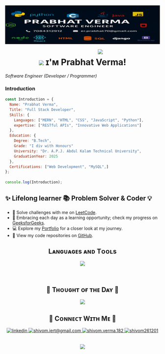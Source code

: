 <!--Banner-->
![ Banner Image](./Prabhat-git-banner.jpg)

<!--Night Owl image-->
<div>
  <img align="right" width="40%" src="https://owlbertsio-resized.s3.amazonaws.com/Popper.psd.full.png">
</div>

<!--Header Name-->
# <center><img src="https://emojis.slackmojis.com/emojis/images/1531849430/4246/blob-sunglasses.gif?1531849430" width="30"/> ɪ'ᴍ Prabhat Verma!
*Software Engineer (Developer / Programmer)* </center>
<br />

<!--Start Intro-->

### Introduction

<p align="left">

```javascript
const Introduction = {
  Name: "Prabhat Verma",
  Title: "Full Stack Developer",
  Skills: {
    Languages: ["MERN", "HTML", "CSS", "JavaScript", "Python"],
    expertise: ["RESTful APIs", "Innovative Web Applications"]
  },
  Education: {
    Degree: "B.Tech",
    Grade: "I div with Honours"
    University: "Dr. A.P.J. Abdul Kalam Technical University",
    GraduationYear: 2025
  },
  Certifications: ["Web Development", "MySQL",]
};

console.log(Introduction);

  ```
</p>

## ✨ Lifelong learner 📚 Problem Solver & Coder 💡
- 🧩 Solve challenges with me on [LeetCode](https://leetcode.com/u/Prabhat708/).
- 🌱 Embracing each day as a learning opportunity; check my progress on [GeeksforGeeks](https://auth.geeksforgeeks.org/user/prabhat708/).
- 💻 Explore my [Portfolio](https://prabhat.great-site.net/) for a closer look at my journey.
- 📂 View my code repositories on [GitHub](https://github.com/prabhat708).
<!--Profile Count Badge-->



<!--Languages and Tools Section-->
<h2 align="center">Lᴀɴɢᴜᴀɢᴇs ᴀɴᴅ Tᴏᴏʟs</h2>
<p align="center">
<img width="500px"  src="https://skillicons.dev/icons?i=js,html,css,react,nodejs,py,express,django,md,mongo,git,vscode,postman&perline=7"  />
</p>
<br />

<h2 align="center">🌟 Tʜᴏᴜɢʜᴛ ᴏғ ᴛʜᴇ Dᴀʏ 🌟</h2>

<!--STARTS_HERE_QUOTE_CARD-->
<p align="center">
    <img src="https://readme-daily-quotes.vercel.app/api?theme=dark&bg_color=011627&author_color=ffeb95">
</p>
<!--ENDS_HERE_QUOTE_CARD-->



<!--Contact Section-->

<h2 align="center">🤝 Cᴏɴɴᴇᴄᴛ Wɪᴛʜ Mᴇ 🤝 </h2>
<div align="center">
 <a href="https://www.linkedin.com/in/prabhat708" target="_blank">
<img src=https://img.shields.io/badge/linkedin-%231E77B5.svg?&style=for-the-badge&logo=linkedin&logoColor=white alt=linkedin style="margin-bottom: 5px;" />
</a>

<a href="mailto:prabhat708431@gmail.com" target="_blank">
<img src="https://img.shields.io/badge/Gmail-D14836?style=for-the-badge&logo=gmail&logoColor=white" alt=shivom.iert@gmail.com mail style="margin-bottom: 5px;" />
</a>

<a href="https://www.instagram.com/Prabhat_708" target="_blank">
<img src=https://img.shields.io/badge/Instagram-E4405F?style=for-the-badge&logo=instagram&logoColor=white alt=shivom.verma.182 Instagram style="margin-bottom: 5px;" />
</a>

<a href="https://twitter.com/prabhat708" target="_blank">
<img src="https://img.shields.io/badge/Twitter-1DA1F2?style=for-the-badge&logo=x&logoColor=white" alt="shivom261201" style="margin-bottom: 5px;" />
</a>
</div>
<br/>

<!-- Buy me a coffee
<div align="center">
<a href="https://www.buymeacoffee.com/shivomv" target="_blank"><img src="https://cdn.buymeacoffee.com/buttons/v2/default-yellow.png" alt="Buy Me A Coffee" style="height: 40px !important;width: 200px !important;" ></a>
</div> -->


<!--Footer-->
<p align="center">
  <img src="https://capsule-render.vercel.app/api?type=waving&color=gradient&height=65&section=footer"/>
</p>

